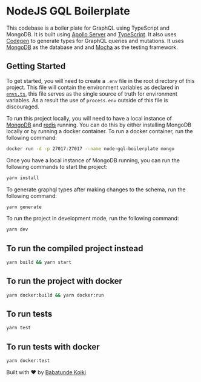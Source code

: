 # NodeJS GQL Boilerplate

This codebase is a boiler plate for GraphQL using TypeScript and MongoDB. It is built using [Apollo Server](https://www.apollographql.com/docs/apollo-server/) and [TypeScript](https://www.typescriptlang.org/). It also uses [Codegen](https://graphql-code-generator.com/) to generate types for GraphQL queries and mutations. It uses [MongoDB](https://www.mongodb.com/) as the database and and [Mocha](https://mochajs.org/) as the testing framework.

## Getting Started

To get started, you will need to create a `.env` file in the root directory of this project. This file will contain the environment variables as declared in [`envs.ts`](./src/config//envs.ts), this file serves as the single source of truth for environment variables. As a result the use of `process.env` outside of this file is discouraged.

To run this project locally, you will need to have a local instance of [MongoDB](https://www.mongodb.com/) and [redis](https://redis.io/) running. You can do this by either installing MongoDB locally or by running a docker container. To run a docker container, run the following command:

```bash
docker run -d -p 27017:27017 --name node-gql-boilerplate mongo
```

Once you have a local instance of MongoDB running, you can run the following commands to start the project:

```bash
yarn install
```

To generate graphql types after making changes to the schema, run the following command:

```bash
yarn generate
```

To run the project in development mode, run the following command:

```bash
yarn dev
```

## To run the compiled project instead

```bash
yarn build && yarn start
```

## To run the project with docker

```bash
yarn docker:build && yarn docker:run
```

## To run tests

```bash
yarn test
```

## To run tests with docker

```bash
yarn docker:test
```

Built with ❤️ by [Babatunde Koiki](https://twitter.com/bkoiki950)
